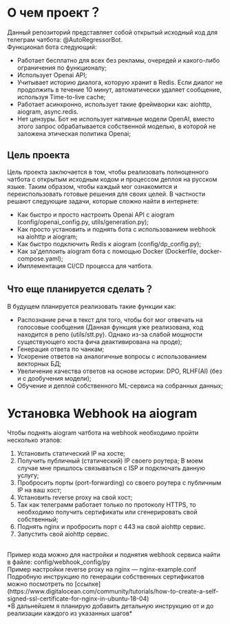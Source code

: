 # О чем проект？
Данный репозиторий представляет собой открытый исходный код для телеграм чатбота: @AutoRegressorBot.
<br />
Функционал бота следующий:
* Работает бесплатно для всех без рекламы, очередей и какого-либо ограничения по функционалу;
* Использует Openai API;
* Учитывает историю диалога, которую хранит в Redis. 
Если диалог не продолжить в течение 10 минут, автоматически удаляет сообщение, используя Time-to-live cache;
* Работает асинхронно, использует такие фреймворки как: aiohttp, aiogram, async.redis.
* Нет цензуры. Бот не использует нативные модели OpenAI, 
вместо этого запрос обрабатывается собственной моделью, в которой не заложена этическая политика Openai;

## Цель проекта
Цель проекта заключается в том, 
чтобы реализовать полноценного чатбота с открытым исходным кодом и процессом деплоя на русском языке.
Таким образом, чтобы каждый мог ознакомится и переиспользовать готовые решения для своих целей.
В частности решают следующие задачи, которые сложно найти в интернете:
* Как быстро и просто настроить Openai API с aiogram (config/openai_config.py, utils/generation.py);
* Как просто установить и поднять бота с использованием webhook на aiohttp и aiogram;
* Как быстро подключить Redis к aiogram (config/dp_config.py);
* Как за'деплоить aiogram бота с помощью Docker (Dockerfile, docker-compose.yaml);
* Имплементация CI/CD процесса для чатбота.

## Что еще планируется сделать？
В будущем планируется реализовать такие функции как:
* Распознание речи в текст для того, чтобы бот мог отвечать на голосовые сообщения 
(Данная функция уже реализована, код находится в репо (utils/stt.py). 
Однако из-за слабой мощности существующего хоста фича деактивирована на проде);
* Генерация ответа по чанкам;
* Ускорение ответов на аналогичные вопросы с использованием векторных БД;
* Увеличение качества ответов на основе истории: DPO, RLHF(AI) (без и с дообучения модели);
* Обучение и деплой собственного ML-сервиса на собранных данных;

# Установка Webhook на aiogram
Чтобы поднять aiogram чатбота на webhook необходимо пройти несколько этапов:
1. Установить статический IP на хосте;
2. Получить публичный (статический) IP своего роутера;
В моем случае мне пришлось связываться с ISP и подключать данную услугу;
3. Пробросить порты (port-forwarding) со своего роутера c публичным IP на ваш хост;
4. Установить reverse proxy на свой хост;
5. Так как телеграмм работает только по протоколу HTTPS, 
то необходимо получить сертификаты или сгенерировать свой собственный;
6. Поднять nginx и пробросить порт с 443 на свой aiohttp сервис.
7. Запустить свой aiohttp сервис.
<br />
Пример кода можно для настройки и поднятия webhook сервиса найти в файле: config/webhook_config/py
<br />
Пример настройки reverse proxy на nginx — nginx-example.conf
<br />
Подробную инструкцию по генерации собственных сертификатов можно посмотреть 
по [ссылке](https://www.digitalocean.com/community/tutorials/how-to-create-a-self-signed-ssl-certificate-for-nginx-in-ubuntu-18-04)
<br />
*В дальнейшем я планирую добавить детальную инструкцию от и до реализации каждого из указанных шагов*

